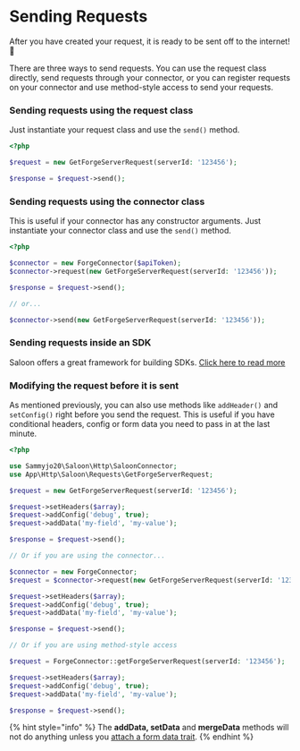 # Sending Requests

After you have created your request, it is ready to be sent off to the internet! 🚀&#x20;

There are three ways to send requests. You can use the request class directly, send requests through your connector, or you can register requests on your connector and use method-style access to send your requests.

### Sending requests using the request class

Just instantiate your request class and use the `send()` method.&#x20;

```php
<?php

$request = new GetForgeServerRequest(serverId: '123456');

$response = $request->send();
```

### Sending requests using the connector class

This is useful if your connector has any constructor arguments. Just instantiate your connector class and use the `send()` method.&#x20;

```php
<?php

$connector = new ForgeConnector($apiToken);
$connector->request(new GetForgeServerRequest(serverId: '123456'));

$response = $request->send();

// or...

$connector->send(new GetForgeServerRequest(serverId: '123456'));
```

### Sending requests inside an SDK

Saloon offers a great framework for building SDKs. [Click here to read more](sdk-style-connectors.md)

### Modifying the request before it is sent

As mentioned previously, you can also use methods like `addHeader()` and `setConfig()` right before you send the request. This is useful if you have conditional headers, config or form data you need to pass in at the last minute.

```php
<?php

use Sammyjo20\Saloon\Http\SaloonConnector;
use App\Http\Saloon\Requests\GetForgeServerRequest;

$request = new GetForgeServerRequest(serverId: '123456');

$request->setHeaders($array);
$request->addConfig('debug', true);
$request->addData('my-field', 'my-value');

$response = $request->send();

// Or if you are using the connector...

$connector = new ForgeConnector;
$request = $connector->request(new GetForgeServerRequest(serverId: '123456'));

$request->setHeaders($array);
$request->addConfig('debug', true);
$request->addData('my-field', 'my-value');

$response = $request->send();

// Or if you are using method-style access

$request = ForgeConnector::getForgeServerRequest(serverId: '123456');

$request->setHeaders($array);
$request->addConfig('debug', true);
$request->addData('my-field', 'my-value');

$response = $request->send();
```

{% hint style="info" %}
The **addData, setData** and **mergeData** methods will not do anything unless you [attach a form data trait](../requests/attaching-data.md).
{% endhint %}
